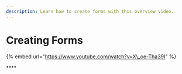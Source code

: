 ```yaml
---
description: Learn how to create forms with this overview video.
---
```


# Creating Forms

{% embed url="https://www.youtube.com/watch?v=X\_oe-Tha39I" %}

\*\*\*\*

